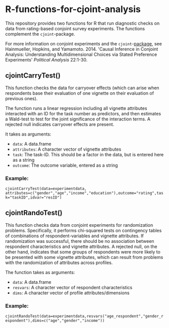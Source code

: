 # R-functions-for-cjoint-analysis

This repository provides two functions for R that run diagnostic checks on data from rating-based conjoint survey experiments. The functions complement the `cjoint`-package.

For more information on conjoint experiments and the `cjoint`-[package](https://rdrr.io/cran/cjoint/man/cjoint-package.html), see Hainmueller, Hopkins, and Yamamoto. 2014. 'Causal Inference in Conjoint Analysis: Understanding Multidimensional Choices via Stated Preference Experiments' *Political Analysis* 22:1-30.

## cjointCarryTest()

This function checks the data for carryover effects (which can arise when respondents base their evaluation of one vignette on their evaluation of previous ones).

The function runs a linear regression including all vignette attributes interacted with an ID for the task number as predictors, and then estimates a Wald-test to test for the joint significance of the interaction terms. A rejected null indicates carryover effects are present.

It takes as arguments:
* `data`: A data.frame
* `attributes`: A character vector of vignette attributes
* `task`: The task-ID. This should be a factor in the data, but is entered here as a string
* `outcome`: The outcome variable, entered as a string

### Example:
`cjointCarryTest(data=experimentdata, attributes=c("gender","age","income","education"),outcome="rating",task="taskID",idvar="resID")`

## cjointRandoTest()

This function checks data from conjoint experiments for randomization problems. Specifically, it performs chi-squared tests on contingency tables of combinations of respondent-variables and vignette attributes. If randomization was successful, there should be no association between respondent characteristics and vignette attributes. A rejected null, on the other hand, indicates that some groups of respondents were more likely to be presented with some vignette attributes, which can result from problems with the randomization of attributes across profiles.

The function takes as arguments:
* `data`: A data.frame
* `resvars`: A character vector of respondent characteristics
* `dims`: A character vector of profile attributes/dimensions

### Example:
`cjointRandoTest(data=experimentdata,resvars("age_respondent","gender_respondent"),dims=c("age","gender","income"))`
